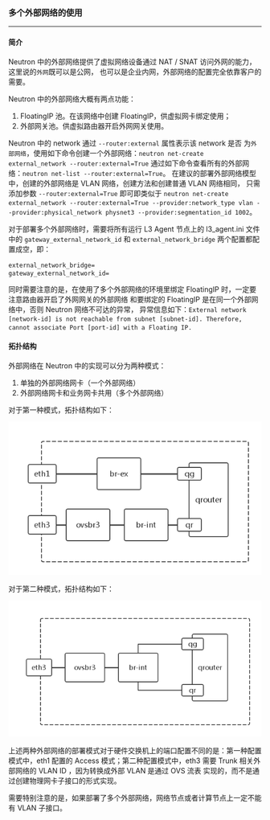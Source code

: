 ### 多个外部网络的使用

---

#### 简介

 Neutron 中的外部网络提供了虚拟网络设备通过 NAT / SNAT 访问外网的能力，这里说的`外网`既可以是公网，
也可以是企业内网，外部网络的配置完全依靠客户的需要。

 Neutron 中的外部网络大概有两点功能：
1. FloatingIP 池。在该网络中创建 FloatingIP，供虚拟网卡绑定使用；
2. 外部网关池。供虚拟路由器开启外网网关使用。


 Neutron 中的 network 通过 `--router:external` 属性表示该 network 是否
为`外部网络`，使用如下命令创建一个外部网络：`neutron net-create external_network --router:external=True`
通过如下命令查看所有的外部网络：`neutron net-list --router:external=True`。
在建议的部署外部网络模型中，创建的外部网络是 VLAN 网络，创建方法和创建普通 VLAN 网络相同，
只需添加参数 `--router:external=True` 即可即类似于 `neutron net-create external_network --router:external=True --provider:network_type vlan --provider:physical_network physnet3 --provider:segmentation_id 1002`。
 
 对于部署多个外部网络时，需要将所有运行 L3 Agent 节点上的 l3_agent.ini 文件中的 `gateway_external_network_id` 
和 `external_network_bridge` 两个配置都配置成空，即：
```
external_network_bridge=
gateway_external_network_id=
```
 同时需要注意的是，在使用了多个外部网络的环境里绑定 FloatingIP 时，一定要注意路由器开启了外网网关的外部网络
和要绑定的 FloatingIP 是在同一个外部网络中，否则 Neutron 网络不可达的异常，
异常信息如下：`External network [network-id] is not reachable from subnet [subnet-id].
Therefore, cannot associate Port [port-id] with a Floating IP.`

#### 拓扑结构
 
 外部网络在 Neutron 中的实现可以分为两种模式：

1. 单独的外部网络网卡（一个外部网络）
2. 外部网络网卡和业务网卡共用（多个外部网络）

对于第一种模式，拓扑结构如下：

![external_network][1]


对于第二种模式，拓扑结构如下：

![external_network][2]


上述两种外部网络的部署模式对于硬件交换机上的端口配置不同的是：第一种配置模式中，eth1 配置的 Access
模式；第二种配置模式中，eth3 需要 Trunk 相关外部网络的 VLAN ID ，因为转换成外部 VLAN 是通过 OVS 流表
实现的，而不是通过创建物理网卡子接口的形式实现。

需要特别注意的是，如果部署了多个外部网络，网络节点或者计算节点上一定不能有 VLAN 子接口。

[1]: ../../images/deployment/external.png
[2]: ../../images/deployment/external2.png
